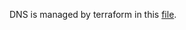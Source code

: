 DNS is managed by terraform in this [file](https://github.com/nix-community/infra/blob/master/terraform/nix-community/cloudflare_nix-community_org.tf).

